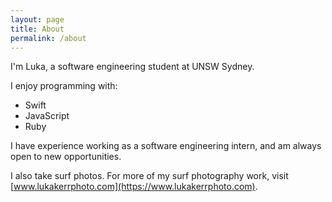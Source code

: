 ```yaml
---
layout: page
title: About
permalink: /about
---
```


I'm Luka, a software engineering student at UNSW Sydney.

I enjoy programming with:

* Swift
* JavaScript
* Ruby

I have experience working as a software engineering intern, and am always open to new opportunities.

I also take surf photos. For more of my surf photography work, visit [www.lukakerrphoto.com](https://www.lukakerrphoto.com).
